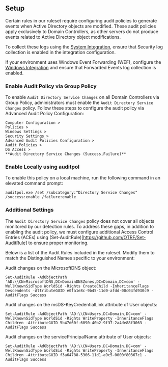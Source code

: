 ## Setup

Certain rules in our ruleset require configuring audit policies to generate events when Active Directory objects are modified. These audit policies apply exclusively to Domain Controllers, as other servers do not produce events related to Active Directory object modifications.

To collect these logs using the [System Integration](https://www.elastic.co/guide/en/integrations/current/system.html), ensure that Security log collection is enabled in the integration configuration.

If your environment uses Windows Event Forwarding (WEF), configure the [Windows Integration](https://www.elastic.co/guide/en/integrations/current/windows.html) and ensure that Forwarded Events log collection is enabled.

### Enable Audit Policy via Group Policy

To enable `Audit Directory Service Changes` on all Domain Controllers via Group Policy, administrators must enable the `Audit Directory Service Changes` policy. Follow these steps to configure the audit policy via Advanced Audit Policy Configuration:

```
Computer Configuration > 
Policies > 
Windows Settings > 
Security Settings > 
Advanced Audit Policies Configuration > 
Audit Policies > 
DS Access > 
**Audit Directory Service Changes (Success,Failure)**
```

### Enable Locally using auditpol

To enable this policy on a local machine, run the following command in an elevated command prompt:

```
auditpol.exe /set /subcategory:"Directory Service Changes" /success:enable /failure:enable
```

### Additional Settings

The `Audit Directory Service Changes` policy does not cover all objects monitored by our detection rules. To address these gaps, in addition to enabling the audit policy, we must configure additional Access Control Entries (ACEs) using (Set-AuditRule)[https://github.com/OTRF/Set-AuditRule] to ensure proper monitoring.

Below is a list of the Audit Rules included in the ruleset. Modify them to match the Distinguished Names specific to your environment:

Audit changes on the MicrosoftDNS object:

```
Set-AuditRule -AdObjectPath 'AD:\\CN=MicrosoftDNS,DC=DomainDNSZones,DC=Domain,DC=com' -WellKnownSidType WorldSid -Rights CreateChild -InheritanceFlags Descendents -AttributeGUID e0fa1e8c-9b45-11d0-afdd-00c04fd930c9 -AuditFlags Success
```

Audit changes on the msDS-KeyCredentialLink attribute of User objects:

```
Set-AuditRule -AdObjectPath 'AD:\\CN=Users,DC=Domain,DC=com' -WellKnownSidType WorldSid -Rights WriteProperty -InheritanceFlags Children -AttributeGUID 5b47d60f-6090-40b2-9f37-2a4de88f3063 -AuditFlags Success
```

Audit changes on the servicePrincipalName attribute of User objects:

```
Set-AuditRule -AdObjectPath 'AD:\\CN=Users,DC=Domain,DC=com' -WellKnownSidType WorldSid -Rights WriteProperty -InheritanceFlags Children -AttributeGUID f3a64788-5306-11d1-a9c5-0000f80367c1 -AuditFlags Success
```
